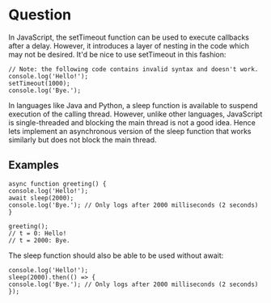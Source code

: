 # Question

In JavaScript, the setTimeout function can be used to execute callbacks after a delay. However, it introduces a layer of nesting in the code which may not be desired. It'd be nice to use setTimeout in this fashion:

```
// Note: the following code contains invalid syntax and doesn't work.
console.log('Hello!');
setTimeout(1000);
console.log('Bye.');
```

In languages like Java and Python, a sleep function is available to suspend execution of the calling thread. However, unlike other languages, JavaScript is single-threaded and blocking the main thread is not a good idea. Hence lets implement an asynchronous version of the sleep function that works similarly but does not block the main thread.

## Examples

```
async function greeting() {
console.log('Hello!');
await sleep(2000);
console.log('Bye.'); // Only logs after 2000 milliseconds (2 seconds)
}

greeting();
// t = 0: Hello!
// t = 2000: Bye.
```

The sleep function should also be able to be used without await:

```
console.log('Hello!');
sleep(2000).then(() => {
console.log('Bye.'); // Only logs after 2000 milliseconds (2 seconds)
});
```
